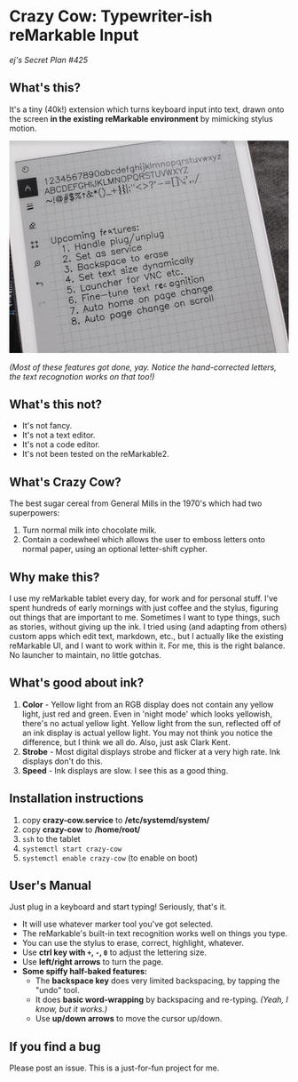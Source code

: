 # Crazy Cow: Typewriter-ish reMarkable Input
*ej's Secret Plan #425*

## What's this?
It's a tiny (40k!) extension which turns keyboard input into text, drawn onto the screen **in the existing reMarkable environment** by mimicking stylus motion.

![Crazy Cow demo page](notes/demo1.jpg)

*(Most of these features got done, yay. Notice the hand-corrected letters, the text recognotion works on that too!)*

## What's this not?
- It's not fancy.
- It's not a text editor.
- It's not a code editor.
- It's not been tested on the reMarkable2.

## What's Crazy Cow?
The best sugar cereal from General Mills in the 1970's which had two superpowers:
1. Turn normal milk into chocolate milk.
2. Contain a codewheel which allows the user to emboss letters onto normal paper, using an optional letter-shift cypher.

## Why make this?
I use my reMarkable tablet every day, for work and for personal stuff. I've spent hundreds of early mornings with just coffee and the stylus, figuring out things that are important to me. Sometimes I want to type things, such as stories, without giving up the ink. I tried using (and adapting from others) custom apps which edit text, markdown, etc., but I actually like the existing reMarkable UI, and I want to work within it. For me, this is the right balance. No launcher to maintain, no little gotchas.

## What's good about ink?
1. **Color** - Yellow light from an RGB display does not contain any yellow light, just red and green. Even in 'night mode' which looks yellowish, there's no actual yellow light. Yellow light from the sun, reflected off of an ink display is actual yellow light. You may not think you notice the difference, but I think we all do. Also, just ask Clark Kent.
2. **Strobe** - Most digital displays strobe and flicker at a very high rate. Ink displays don't do this.
3. **Speed** - Ink displays are slow. I see this as a good thing.

## Installation instructions
1. copy **crazy-cow.service** to **/etc/systemd/system/**
2. copy **crazy-cow** to **/home/root/**
3. `ssh` to the tablet
4. `systemctl start crazy-cow`
5. `systemctl enable crazy-cow` (to enable on boot)

## User's Manual
Just plug in a keyboard and start typing! Seriously, that's it.

- It will use whatever marker tool you've got selected.
- The reMarkable's built-in text recognition works well on things you type.
- You can use the stylus to erase, correct, highlight, whatever.
- Use **ctrl key with `+`, `-`, `0`** to adjust the lettering size.
- Use **left/right arrows** to turn the page.
- **Some spiffy half-baked features:**
    - The **backspace key** does very limited backspacing, by tapping the "undo" tool.
    - It does **basic word-wrapping** by backspacing and re-typing. *(Yeah, I know, but it works.)*
    - Use **up/down arrows** to move the cursor up/down.

## If you find a bug
Please post an issue. This is a just-for-fun project for me.
